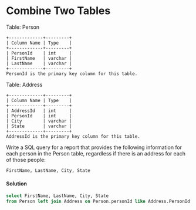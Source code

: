 # Combine Two Tables
Table: Person
```text
+-------------+---------+
| Column Name | Type    |
+-------------+---------+
| PersonId    | int     |
| FirstName   | varchar |
| LastName    | varchar |
+-------------+---------+
PersonId is the primary key column for this table.
```

Table: Address
```text
+-------------+---------+
| Column Name | Type    |
+-------------+---------+
| AddressId   | int     |
| PersonId    | int     |
| City        | varchar |
| State       | varchar |
+-------------+---------+
AddressId is the primary key column for this table.
```

 

Write a SQL query for a report that provides the following information for each person in the Person table, regardless if there is an address for each of those people:
```text
FirstName, LastName, City, State
```


#### Solution
```sql
select FirstName, LastName, City, State
from Person left join Address on Person.personId like Address.PersonId
```
